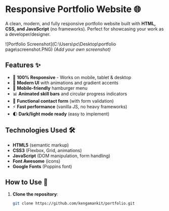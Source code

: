 # Responsive Portfolio Website 🌐

A clean, modern, and fully responsive portfolio website built with **HTML, CSS, and JavaScript** (no frameworks). Perfect for showcasing your work as a developer/designer.

![Portfolio Screenshot](C:\Users\pc\Desktop\portfolio page\screenshot.PNG) *(Add your own screenshot)*

## Features ✨

- 💯 **100% Responsive** - Works on mobile, tablet & desktop
- 🎨 **Modern UI** with animations and gradient accents
- 📱 **Mobile-friendly** hamburger menu
- 📊 **Animated skill bars** and circular progress indicators
- 📩 **Functional contact form** (with form validation)
- ⚡ **Fast performance** (vanilla JS, no heavy frameworks)
- 🌓 **Dark/light mode ready** (easy to implement)

## Technologies Used 🛠️

- **HTML5** (semantic markup)
- **CSS3** (Flexbox, Grid, animations)
- **JavaScript** (DOM manipulation, form handling)
- **Font Awesome** (icons)
- **Google Fonts** (Poppins font)

## How to Use 📝

1. **Clone the repository**:
   ```bash
   git clone https://github.com/kengamankit/portfolio.git
